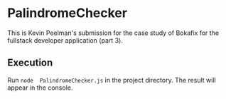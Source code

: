 # PalindromeChecker

This is Kevin Peelman's submission for the case study of Bokafix for the fullstack developer application (part 3).

## Execution

Run `node  PalindromeChecker.js` in the project directory.
The result will appear in the console.